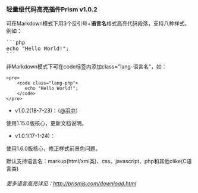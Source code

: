 ### 轻量级代码高亮插件Prism v1.0.2

可在Markdown模式下用3个反引号+**语言名**格式高亮代码段落，支持八种样式。例如：
<pre>
```php
echo "Hello World!";
```
</pre>
非Markdown模式下可在code标签内添加class="lang-语言名"，如：
```
<pre>
    <code class="lang-php">
       echo "Hello World!";
    </code>
</pre>
```

- v1.0.2(18-7-23)：（[@羽中](https://github.com/jzwalk)）

使用1.15.0版核心，更新文档说明。

- v1.0.1(17-1-24)：

使用1.6.0版核心，修正样式前景色问题。

默认支持语言名：markup(html/xml类)、css、javascript、php和其他clike(C语言类)

###### 更多语言高亮详见：http://prismjs.com/download.html